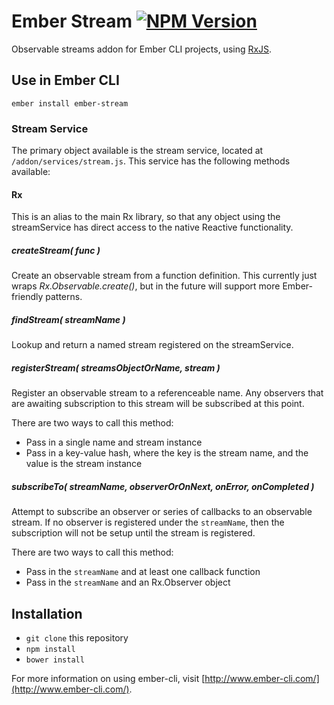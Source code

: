 # Ember Stream [![NPM Version](https://img.shields.io/npm/v/ember-stream.svg?style=flat-square)](https://www.npmjs.com/package/ember-stream)

Observable streams addon for Ember CLI projects, using [RxJS](https://github.com/Reactive-Extensions/RxJS).

## Use in Ember CLI

    ember install ember-stream

### Stream Service

The primary object available is the stream service, located at `/addon/services/stream.js`. This service has the following methods available:

#### Rx

This is an alias to the main Rx library, so that any object using the streamService has direct access to the native Reactive functionality.

##### createStream( func )

Create an observable stream from a function definition. This currently just wraps *Rx.Observable.create()*, but in the future will support more Ember-friendly patterns.

##### findStream( streamName )

Lookup and return a named stream registered on the streamService.

##### registerStream( streamsObjectOrName, stream )

Register an observable stream to a referenceable name. Any observers that are awaiting subscription to this stream will be subscribed at this point.

There are two ways to call this method:

- Pass in a single name and stream instance
- Pass in a key-value hash, where the key is the stream name, and the value is the stream instance

##### subscribeTo( streamName, observerOrOnNext, onError, onCompleted )

Attempt to subscribe an observer or series of callbacks to an observable stream. If no observer is registered under the `streamName`, then the subscription will not be setup until the stream is registered.

There are two ways to call this method:

- Pass in the `streamName` and at least one callback function
- Pass in the `streamName` and an Rx.Observer object

## Installation

- `git clone` this repository
- `npm install`
- `bower install`

For more information on using ember-cli, visit [http://www.ember-cli.com/](http://www.ember-cli.com/).
